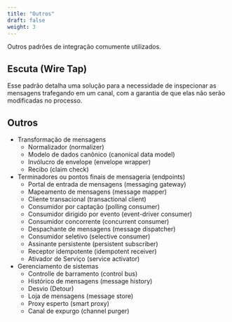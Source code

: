 ```yaml
---
title: "Outros"
draft: false
weight: 3
---
```


Outros padrões de integração comumente utilizados.

## Escuta (Wire Tap)

Esse padrão detalha uma solução para a necessidade de inspecionar as mensagens trafegando em um canal, com a garantia de que elas não serão modificadas no processo.

## Outros

- Transformação de mensagens
	- Normalizador (normalizer)
	- Modelo de dados canônico (canonical data model)
	- Invólucro de envelope (envelope wrapper)
	- Recibo (claim check)
- Terminadores ou pontos finais de mensageria (endpoints)
	- Portal de entrada de mensagens (messaging gateway)
	- Mapeamento de mensagens (message mapper)
	- Cliente transacional (transactional client)
	- Consumidor por captação (polling consumer)
	- Consumidor dirigido por evento (event-driver consumer)
	- Consumidor concorrente (concurrent consumer)
	- Despachante de mensagens (message dispatcher)
	- Consumidor seletivo (selective consumer)
	- Assinante persistente (persistent subscriber)
	- Receptor idempotente (idempotent receiver)
	- Ativador de Serviço (service activator)
- Gerenciamento de sistemas
	- Controlle de barramento (control bus)
	- Histórico de mensagens (message history)
	- Desvio (Detour)
	- Loja de mensagens (message store)
	- Proxy esperto (smart proxy)
	- Canal de expurgo (channel purger)